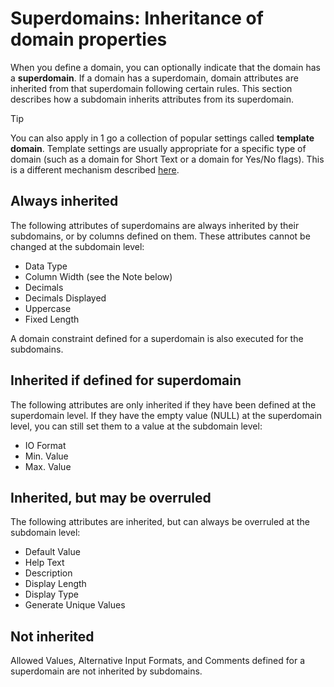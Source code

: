 # Superdomains: Inheritance of domain properties

When you define a domain, you can optionally indicate that the domain has a **superdomain**. If a domain has a superdomain, domain attributes are inherited from that superdomain following certain rules. This section describes how a subdomain inherits attributes from its superdomain.

> [!TIP]
> You can also apply in 1 go a collection of popular settings called **template domain**. Template settings are usually appropriate for a specific type of domain (such as a domain for Short Text or a domain for Yes/No flags). This is a different mechanism described [here](/docs/Modeller%20and%20Rules%20Engine/Domains/Template%20domains%20Popular%20domain%20settings.md).

## Always inherited

The following attributes of superdomains are always inherited by their subdomains, or by columns defined on them. These attributes cannot be changed at the subdomain level:

- Data Type
- Column Width (see the Note below)
- Decimals
- Decimals Displayed
- Uppercase
- Fixed Length

A domain constraint defined for a superdomain is also executed for the subdomains.

## Inherited if defined for superdomain

The following attributes are only inherited if they have been defined at the superdomain level. If they have the empty value (NULL) at the superdomain level, you can still set them to a value at the subdomain level:

- IO Format
- Min. Value
- Max. Value

## Inherited, but may be overruled

The following attributes are inherited, but can always be overruled at the subdomain level:

- Default Value
- Help Text
- Description
- Display Length
- Display Type
- Generate Unique Values

## Not inherited

Allowed Values, Alternative Input Formats, and Comments defined for a superdomain are not inherited by subdomains.